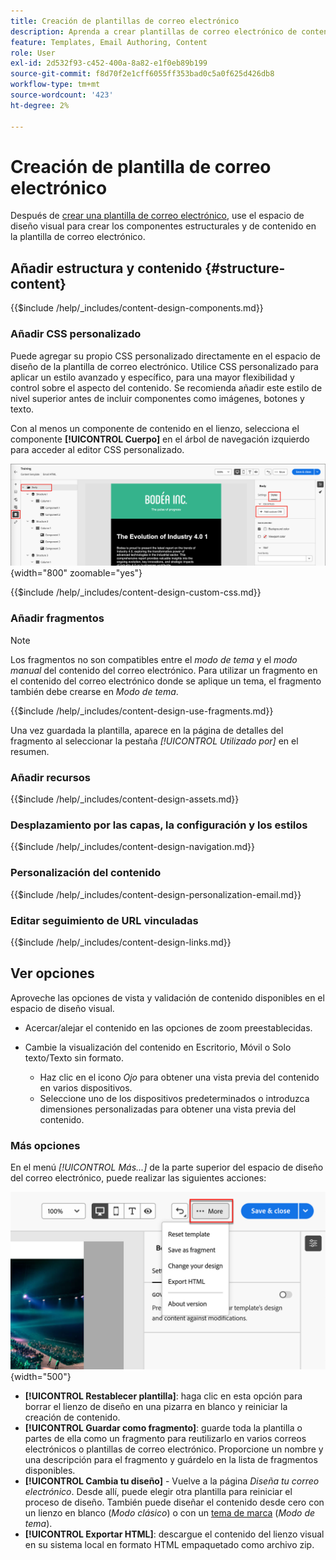 ```yaml
---
title: Creación de plantillas de correo electrónico
description: Aprenda a crear plantillas de correo electrónico de contenido que se puedan utilizar para los correos electrónicos de recorrido de cuentas a fin de reutilizar sus diseños de forma fácil y eficaz.
feature: Templates, Email Authoring, Content
role: User
exl-id: 2d532f93-c452-400a-8a82-e1f0eb89b199
source-git-commit: f8d70f2e1cff6055ff353bad0c5a0f625d426db8
workflow-type: tm+mt
source-wordcount: '423'
ht-degree: 2%

---
```


# Creación de plantilla de correo electrónico

Después de [crear una plantilla de correo electrónico](./email-templates.md#create-an-email-template), use el espacio de diseño visual para crear los componentes estructurales y de contenido en la plantilla de correo electrónico.

## Añadir estructura y contenido {#structure-content}

{{$include /help/_includes/content-design-components.md}}

### Añadir CSS personalizado

Puede agregar su propio CSS personalizado directamente en el espacio de diseño de la plantilla de correo electrónico. Utilice CSS personalizado para aplicar un estilo avanzado y específico, para una mayor flexibilidad y control sobre el aspecto del contenido. Se recomienda añadir este estilo de nivel superior antes de incluir componentes como imágenes, botones y texto.

Con al menos un componente de contenido en el lienzo, selecciona el componente **[!UICONTROL Cuerpo]** en el árbol de navegación izquierdo para acceder al editor CSS personalizado.

![Acceder a los estilos del cuerpo](./assets/email-template-body-styles.png){width="800" zoomable="yes"}

{{$include /help/_includes/content-design-custom-css.md}}

### Añadir fragmentos

>[!NOTE]
>
>Los fragmentos no son compatibles entre el _modo de tema_ y el _modo manual_ del contenido del correo electrónico. Para utilizar un fragmento en el contenido del correo electrónico donde se aplique un tema, el fragmento también debe crearse en _Modo de tema_.

{{$include /help/_includes/content-design-use-fragments.md}}

Una vez guardada la plantilla, aparece en la página de detalles del fragmento al seleccionar la pestaña _[!UICONTROL Utilizado por]_ en el resumen.

### Añadir recursos

{{$include /help/_includes/content-design-assets.md}}

### Desplazamiento por las capas, la configuración y los estilos

{{$include /help/_includes/content-design-navigation.md}}

### Personalización del contenido

{{$include /help/_includes/content-design-personalization-email.md}}

### Editar seguimiento de URL vinculadas

{{$include /help/_includes/content-design-links.md}}

## Ver opciones

Aproveche las opciones de vista y validación de contenido disponibles en el espacio de diseño visual.

* Acercar/alejar el contenido en las opciones de zoom preestablecidas.

* Cambie la visualización del contenido en Escritorio, Móvil o Solo texto/Texto sin formato.
   * Haz clic en el icono _Ojo_ para obtener una vista previa del contenido en varios dispositivos.
   * Seleccione uno de los dispositivos predeterminados o introduzca dimensiones personalizadas para obtener una vista previa del contenido.

### Más opciones

En el menú _[!UICONTROL Más...]_ de la parte superior del espacio de diseño del correo electrónico, puede realizar las siguientes acciones:

![Haga clic en Más para acceder a las acciones de plantilla](./assets/visual-designer-more-menu.png){width="500"}

* **[!UICONTROL Restablecer plantilla]**: haga clic en esta opción para borrar el lienzo de diseño en una pizarra en blanco y reiniciar la creación de contenido.
* **[!UICONTROL Guardar como fragmento]**: guarde toda la plantilla o partes de ella como un fragmento para reutilizarlo en varios correos electrónicos o plantillas de correo electrónico. Proporcione un nombre y una descripción para el fragmento y guárdelo en la lista de fragmentos disponibles.
* **[!UICONTROL Cambia tu diseño]** - Vuelve a la página _Diseña tu correo electrónico_. Desde allí, puede elegir otra plantilla para reiniciar el proceso de diseño. También puede diseñar el contenido desde cero con un lienzo en blanco (_Modo clásico_) o con un [tema de marca](./brand-themes.md) (_Modo de tema_).
* **[!UICONTROL Exportar HTML]**: descargue el contenido del lienzo visual en su sistema local en formato HTML empaquetado como archivo zip.
